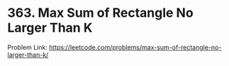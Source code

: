 # 363. Max Sum of Rectangle No Larger Than K

Problem Link: https://leetcode.com/problems/max-sum-of-rectangle-no-larger-than-k/
